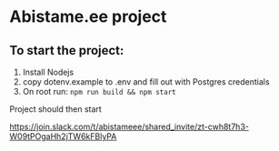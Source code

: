 # Abistame.ee project

## To start the project:

1. Install Nodejs
2. copy dotenv.example to .env and fill out with Postgres credentials
3. On root run: `npm run build && npm start`

Project should then start

https://join.slack.com/t/abistameee/shared_invite/zt-cwh8t7h3-W09tPOgaHh2jTW6kFBlyPA

